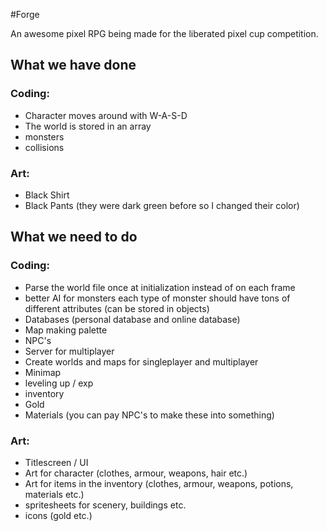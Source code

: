 #Forge

An awesome pixel RPG being made for the liberated pixel cup competition.

## What we have done

### Coding:

- Character moves around with W-A-S-D
- The world is stored in an array
- monsters
- collisions

### Art:

- Black Shirt
- Black Pants (they were dark green before so I changed their color)

## What we need to do

### Coding:

- Parse the world file once at initialization instead of on each frame
- better AI for monsters each type of monster should have tons of different attributes (can be stored in objects)
- Databases (personal database and online database)
- Map making palette
- NPC's
- Server for multiplayer
- Create worlds and maps for singleplayer and multiplayer
- Minimap
- leveling up / exp
- inventory
- Gold
- Materials (you can pay NPC's to make these into something)


### Art:

- Titlescreen / UI
- Art for character (clothes, armour, weapons, hair etc.)
- Art for items in the inventory (clothes, armour, weapons, potions, materials etc.)
- spritesheets for scenery, buildings etc.
- icons (gold etc.)